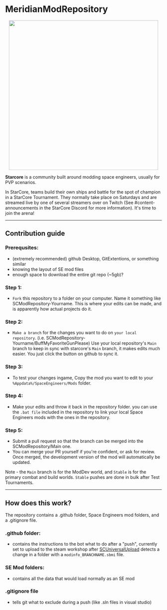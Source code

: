 # MeridianModRepository

<p align="center">
    <img src="https://github.com/StarCoreSE/SCModRepository/assets/51190031/c413613b-08e1-48de-a763-2adfe7fa871f" width="480">
</p>


**Starcore** is a community built around modding space engineers, usually for PVP scenarios.

In StarCore, teams build their own ships and battle for the spot of champion in a StarCore Tournament. They normally take place on Saturdays and are streamed live by one of several streamers over on Twitch (See #content-announcements in the StarCore Discord for more information).  It's time to join the arena!

***

## Contribution guide


### Prerequsites:
- (extremely recommended) github Desktop, GitExtentions, or something similar
- knowing the layout of SE mod files
- enough space to download the entire git repo (~5gb)?

### Step 1:
- ``Fork`` this repository to a folder on your computer. Name it something like SCModRepository-Yourname. This is where your edits can be made, and is apparently how actual projects do it.

### Step 2:
- ``Make a branch`` for the changes you want to do on ``your local repository``. (i.e. SCModRepository-Yourname/BuffMyFavoriteGunPlease) Use your local repository's ``Main`` branch to keep in sync with starcore's ``Main`` branch, it makes edits much easier. You just click the button on github to sync it.

### Step 3:
- To test your changes ingame, Copy the mod you want to edit to your ``%Appdata%/SpaceEngineers/Mods`` folder.
 
### Step 4:
- Make your edits and throw it back in the repository folder. you can use the ``.bat file`` included in the repository to link your local Space Engineers mods with the ones in the repository.

### Step 5:
- Submit a pull request so that the branch can be merged into the SCModRepository/Main one.
- You can merge your PR yourself if you're confident, or ask for review. Once merged, the development version of the mod will automatically be updated.

Note - the `Main` branch is for the ModDev world, and `Stable` is for the primary combat and build worlds. `Stable` pushes are done in bulk after Test Tournaments.


***


## How does this work?
The repository contains a .github folder, Space Engineers mod folders, and a .gitignore file.
### .github folder:
- contains the instructions to the bot what to do after a "push", currently set to upload to the steam workshop after [SCUniversalUpload](https://github.com/StarCoreSE/SCModRepository/blob/main/.github/workflows/Aristeas%20NewUniversalUpload.yml) detects a change in a folder with a `modinfo_BRANCHNAME.sbmi` file.
### SE Mod folders:
- contains all the data that would load normally as an SE mod
### .gitignore file
- tells git what to exclude during a push (like .sln files in visual studio)
